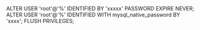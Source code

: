 ALTER USER 'root'@'%' IDENTIFIED BY 'xxxxx' PASSWORD EXPIRE NEVER;
ALTER USER 'root'@'%' IDENTIFIED WITH mysql_native_password BY 'xxxx'; 
FLUSH PRIVILEGES;
